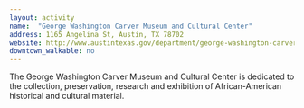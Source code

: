 ```yaml
---
layout: activity
name:  "George Washington Carver Museum and Cultural Center"
address: 1165 Angelina St, Austin, TX 78702
website: http://www.austintexas.gov/department/george-washington-carver-museum-and-cultural-center
downtown_walkable: no
---
```


The George Washington Carver Museum and Cultural Center is dedicated to the collection, preservation, research and exhibition of African-American historical and cultural material.
